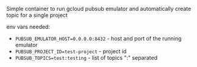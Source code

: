 Simple container to run gcloud pubsub emulator and automatically create topic for a single project

env vars needed:

 - `PUBSUB_EMULATOR_HOST=0.0.0.0:8432` - host and port of the running emulator
 - `PUBSUB_PROJECT_ID=test-project` - project id
 - `PUBSUB_TOPICS=test:testing` - list of topics ":" separated
